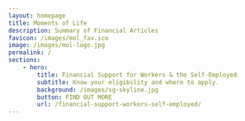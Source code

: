 ```yaml
---
layout: homepage
title: Moments of Life
description: Summary of Financial Articles
favicon: /images/mol_fav.ico 
image: /images/mol-logo.jpg
permalink: /
sections:
    - hero:
        title: Financial Support for Workers & the Self-Employed
        subtitle: Know your eligibility and where to apply.
        background: /images/sg-skyline.jpg
        button: FIND OUT MORE
        url: /financial-support-workers-self-employed/
---
```

